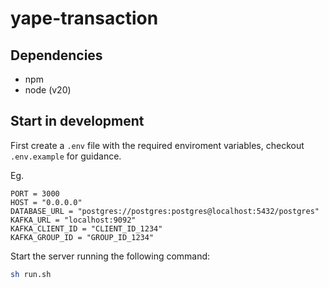 # yape-transaction

## Dependencies

-   npm
-   node (v20)

## Start in development

First create a `.env` file with the required enviroment variables, checkout `.env.example` for guidance.

Eg.

```
PORT = 3000
HOST = "0.0.0.0"
DATABASE_URL = "postgres://postgres:postgres@localhost:5432/postgres"
KAFKA_URL = "localhost:9092"
KAFKA_CLIENT_ID = "CLIENT_ID_1234"
KAFKA_GROUP_ID = "GROUP_ID_1234"
```

Start the server running the following command:

```sh
sh run.sh
```